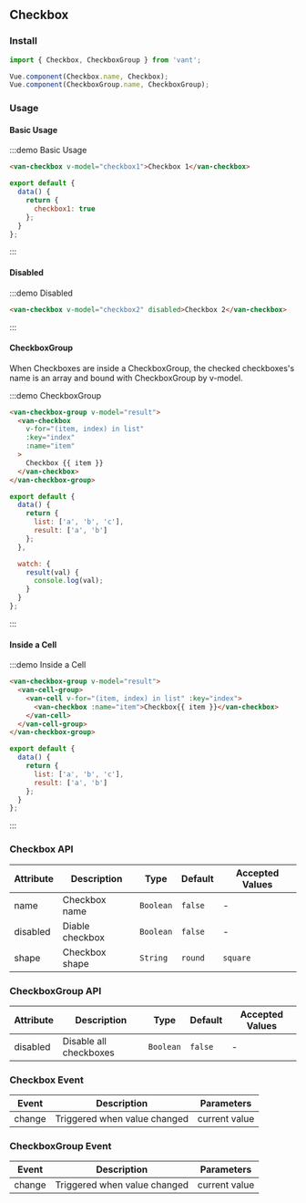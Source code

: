 <script>
export default {
  data() {
    return {
      checkbox1: true,
      checkbox2: true,
      list: [
        'a',
        'b',
        'c'
      ],
      result: ['a', 'b']
    };
  }
};
</script>

## Checkbox

### Install
``` javascript
import { Checkbox, CheckboxGroup } from 'vant';

Vue.component(Checkbox.name, Checkbox);
Vue.component(CheckboxGroup.name, CheckboxGroup);
```

### Usage

#### Basic Usage

:::demo Basic Usage
```html
<van-checkbox v-model="checkbox1">Checkbox 1</van-checkbox>
```

```javascript
export default {
  data() {
    return {
      checkbox1: true
    };
  }
};
```
:::

#### Disabled

:::demo Disabled
```html
<van-checkbox v-model="checkbox2" disabled>Checkbox 2</van-checkbox>
```
:::

#### CheckboxGroup
When Checkboxes are inside a CheckboxGroup, the checked checkboxes's name is an array and bound with CheckboxGroup by v-model.

:::demo CheckboxGroup
```html
<van-checkbox-group v-model="result">
  <van-checkbox
    v-for="(item, index) in list"
    :key="index"
    :name="item"
  >
    Checkbox {{ item }}
  </van-checkbox>
</van-checkbox-group>
```

```javascript
export default {
  data() {
    return {
      list: ['a', 'b', 'c'],
      result: ['a', 'b']
    };
  },

  watch: {
    result(val) {
      console.log(val);
    }
  }
};
```
:::

#### Inside a Cell

:::demo Inside a Cell
```html
<van-checkbox-group v-model="result">
  <van-cell-group>
    <van-cell v-for="(item, index) in list" :key="index">
      <van-checkbox :name="item">Checkbox{{ item }}</van-checkbox>
    </van-cell>
  </van-cell-group>
</van-checkbox-group>
```

```javascript
export default {
  data() {
    return {
      list: ['a', 'b', 'c'],
      result: ['a', 'b']
    };
  }
};
```
:::

### Checkbox API

| Attribute | Description | Type | Default | Accepted Values |
|-----------|-----------|-----------|-------------|-------------|
| name | Checkbox name | `Boolean` | `false` | - |
| disabled | Diable checkbox | `Boolean` | `false` | - |
| shape | Checkbox shape | `String` | `round` | `square` |

### CheckboxGroup API

| Attribute | Description | Type | Default | Accepted Values |
|-----------|-----------|-----------|-------------|-------------|
| disabled | Disable all checkboxes | `Boolean` | `false` | - |

### Checkbox Event

| Event | Description | Parameters |
|-----------|-----------|-----------|
| change | Triggered when value changed | current value |

### CheckboxGroup Event

| Event | Description | Parameters |
|-----------|-----------|-----------|
| change | Triggered when value changed | current value |
